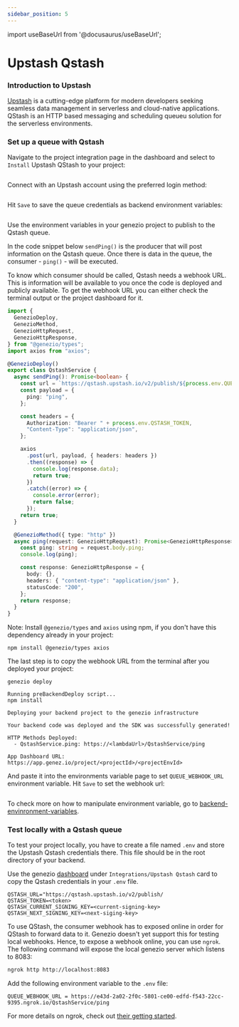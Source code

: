 ```yaml
---
sidebar_position: 5
---
```


import useBaseUrl from '@docusaurus/useBaseUrl';

# Upstash Qstash

### Introduction to Upstash

[Upstash](https://upstash.com/?utm_source=genezio+&utm_medium=documentation&utm_campaign=post) is a cutting-edge platform for modern developers seeking seamless data management in serverless and cloud-native applications. QStash is an HTTP based messaging and scheduling queueu solution for the serverless environments.

### Set up a queue with Qstash

Navigate to the project integration page in the dashboard and select to `Install` Upstash QStash to your project:

<figure style={{textAlign:"center", marginLeft:"0"}}><img style={{cursor:"pointer"}} src={useBaseUrl("/img/image (51).webp")} alt=""/><figcaption></figcaption></figure>

Connect with an Upstash account using the preferred login method:

<figure style={{textAlign:"center", marginLeft:"0"}}><img style={{cursor:"pointer"}} src={useBaseUrl("/img/image (52).webp")} alt=""/><figcaption></figcaption></figure>

Hit `Save` to save the queue credentials as backend environment variables:

<figure style={{textAlign:"center", marginLeft:"0"}}><img style={{cursor:"pointer"}} src={useBaseUrl("/img/image (53).webp")} alt=""/><figcaption></figcaption></figure>

Use the environment variables in your genezio project to publish to the Qstash queue.

In the code snippet below `sendPing()` is the producer that will post information on the Qstash queue. Once there is data in the queue, the consumer - `ping()` - will be executed.

To know which consumer should be called, Qstash needs a webhook URL. This is information will be available to you once the code is deployed and publicly available. To get the webhook URL you can either check the terminal output or the project dashboard for it.

<!-- {% code title="index.ts" %} -->

```typescript title="index.ts"
import {
  GenezioDeploy,
  GenezioMethod,
  GenezioHttpRequest,
  GenezioHttpResponse,
} from "@genezio/types";
import axios from "axios";

@GenezioDeploy()
export class QstashService {
  async sendPing(): Promise<boolean> {
    const url = `https://qstash.upstash.io/v2/publish/${process.env.QUEUE_WEBHOOK_URL}`;
    const payload = {
      ping: "ping",
    };

    const headers = {
      Authorization: "Bearer " + process.env.QSTASH_TOKEN,
      "Content-Type": "application/json",
    };

    axios
      .post(url, payload, { headers: headers })
      .then((response) => {
        console.log(response.data);
        return true;
      })
      .catch((error) => {
        console.error(error);
        return false;
      });
    return true;
  }

  @GenezioMethod({ type: "http" })
  async ping(request: GenezioHttpRequest): Promise<GenezioHttpResponse> {
    const ping: string = request.body.ping;
    console.log(ping);

    const response: GenezioHttpResponse = {
      body: {},
      headers: { "content-type": "application/json" },
      statusCode: "200",
    };
    return response;
  }
}
```

<!-- {% endcode %} -->

Note: Install `@genezio/types` and `axios` using npm, if you don't have this dependency already in your project:

```
npm install @genezio/types axios
```

The last step is to copy the webhook URL from the terminal after you deployed your project:

```
genezio deploy
```

```
Running preBackendDeploy script...
npm install

Deploying your backend project to the genezio infrastructure

Your backend code was deployed and the SDK was successfully generated!

HTTP Methods Deployed:
  - QstashService.ping: https://<lambdaUrl>/QstashService/ping

App Dashboard URL: https://app.genez.io/project/<projectId>/<projectEnvId>
```

And paste it into the environments variable page to set `QUEUE_WEBHOOK_URL` environment variable. Hit `Save` to set the webhook url:

<figure style={{textAlign:"center", marginLeft:"0"}}><img style={{cursor:"pointer"}} src={useBaseUrl("/img/image (54).webp")} alt=""/><figcaption></figcaption></figure>

To check more on how to manipulate environment variable, go to [backend-envinronment-variables](../project-structure/backend-envinronment-variables "mention").

### Test locally with a Qstash queue

To test your project locally, you have to create a file named `.env` and store the Upstash Qstash credentials there. This file should be in the root directory of your backend.

Use the genezio [dashboard](https://app.genez.io) under `Integrations/Upstash Qstash` card to copy the Qstash credentials in your `.env` file.

<!-- {% code title=".env" %} -->

```fallback title=".env"
QSTASH_URL="https://qstash.upstash.io/v2/publish/
QSTASH_TOKEN=<token>
QSTASH_CURRENT_SIGNING_KEY=<current-signing-key>
QSTASH_NEXT_SIGNING_KEY=<next-siging-key>
```

<!-- {% endcode %} -->

To use QStash, the consumer webhook has to exposed online in order for QStash to forward data to it. Genezio doesn't yet support this for testing local webhooks. Hence, to expose a webhook online, you can use `ngrok`. The following command will expose the local genezio server which listens to 8083:

```bash
ngrok http http://localhost:8083
```

Add the following environment variable to the `.env` file:

<!-- {% code title=".env" %} -->

```fallback title=".env"
QUEUE_WEBHOOK_URL = https://e43d-2a02-2f0c-5801-ce00-edfd-f543-22cc-9395.ngrok.io/QstashService/ping
```

<!-- {% endcode %} -->

For more details on ngrok, check out [their getting started](https://ngrok.com/docs/getting-started/).
